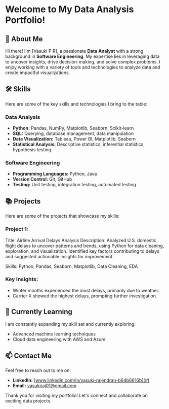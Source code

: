 # Welcome to My Data Analysis Portfolio!

## 👋 About Me
Hi there! I'm [Vasuki P R], a passionate **Data Analyst** with a strong background in **Software Engineering**. My expertise lies in leveraging data to uncover insights, drive decision-making, and solve complex problems. I enjoy working with a variety of tools and technologies to analyze data and create impactful visualizations.

## 🛠️ Skills
Here are some of the key skills and technologies I bring to the table:

### Data Analysis
- **Python:** Pandas, NumPy, Matplotlib, Seaborn, Scikit-learn
- **SQL:** Querying, database management, data manipulation
- **Data Visualization:** Tableau, Power BI, Matplotlib, Seaborn
- **Statistical Analysis:** Descriptive statistics, inferential statistics, hypothesis testing

### Software Engineering
- **Programming Languages:** Python, Java
- **Version Control:** Git, GitHub
- **Testing:** Unit testing, integration testing, automated testing


## 📚 Projects
Here are some of the projects that showcase my skills:

### Project 1:
Title: Airline Arrival Delays Analysis
Description:
Analyzed U.S. domestic flight delays to uncover patterns and trends, using Python for data cleaning, exploration, and visualization. Identified key factors contributing to delays and suggested actionable insights for improvement.

Skills: Python, Pandas, Seaborn, Matplotlib, Data Cleaning, EDA

### Key Insights:
- Winter months experienced the most delays, primarily due to weather.
- Carrier X showed the highest delays, prompting further investigation.

## 🌱 Currently Learning
I am constantly expanding my skill set and currently exploring:
- Advanced machine learning techniques
- Cloud data engineering with AWS and Azure

## 📫 Contact Me
Feel free to reach out to me on:
- **LinkedIn:** [www.linkedin.com/in/vasuki-rajendran-b64b6616b](#)
- **Email:** vasukiraj01@gmail.com

Thank you for visiting my portfolio! Let's connect and collaborate on exciting data projects.
